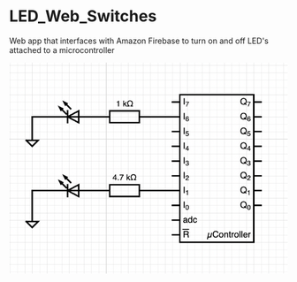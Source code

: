 # LED_Web_Switches
Web app that interfaces with Amazon Firebase to turn on and off LED's attached to a microcontroller

![alt text](https://github.com/422dsolomon/LED_Web_Switches/blob/main/Images/Microcontroller_Circuit.png)
